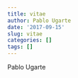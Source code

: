 ```yaml
---
title: vitae
author: Pablo Ugarte
date: '2017-09-15'
slug: vitae
categories: []
tags: []
---
```


Pablo Ugarte
